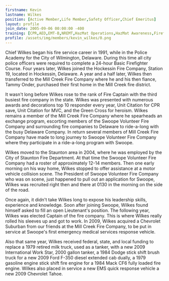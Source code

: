 ```yaml
---
firstname: Kevin
lastname: Wilkes
position: [Active Member,Life Member,Safety Officer,Chief Emeritus]
layout: profile
join_date: 2005-09-06 00:00:00 -400
training: [CPR,AED,EMT-B,NREMT,HazMat Operations,HazMat Awareness,Firefighter I,Firefighter II,Airport Rescue Firefighter,Evoc I,Evoc II,Evoc II,Evoc IV,Evoc V,Mayday,Basic Pump Operator,Driver Pump Operator,ITR Mod 2,Vehicle Extrication,Fire Officer I,Fire Officer II,Fire Officer III,Fire Instructor I,Fire Instructor II,Fire Inspector I,Fire Inspector II,ICS 300,ICS 400]
profile: /assets/img/members/kevin_wilkes/0.png
---
```

Chief Wilkes began his fire service career in 1991, while in the Police Academy for the City of Wilmington, Delaware. During this time all city police officers were required to complete a 24-hour Basic Firefighter Course. Four years later, Wilkes joined the Hockessin Fire Company, Station 19, located in Hockessin, Delaware. A year and a half later, Wilkes then transferred to the Mill Creek Fire Company where he and his then fiance, Tammy Onder, purchased their first home in the Mill Creek fire district.

It wasn't long before Wilkes rose to the rank of Fire Captain with the third busiest fire company in the state. Wilkes was presented with numerous awards and decorations top 10 responder every year, Unit Citation for CPR save, Unit Citation for MVC, and the Green Cross for heroism. Wilkes remains a member of the Mill Creek Fire Company where he spearheads an exchange program, escorting members of the Swoope Volunteer Fire Company and surrounding fire companies to Delaware to ride-a-long with the busy Delaware Company. In return several members of Mill Creek Fire Company have made to long journey to Swoope Volunteer Fire Company where they participate in a ride-a-long program with Swoope.

Wilkes moved to the Staunton area in 2004, where he was employed by the City of Staunton Fire Department. At that time the Swoope Volunteer Fire Company had a roster of approximately 12-14 members. Then one early morning on his way home, Wilkes stopped to offer assistance at a motor vehicle collision scene. The President of Swoope Volunteer Fire Company who was on scene, just happened to pull out an application for Swoope, Wilkes was recruited right then and there at 0130 in the morning on the side of the road.

Once again, it didn't take Wilkes long to expose his leadership skills, experience and knowledge. Soon after joining Swoope, Wilkes found himself asked to fill an open Lieutenant's position. The following year, Wilkes was elected Captain of the fire company. This is where Wilkes really rolled his sleeves up and got to work. In 2009, Wilkes acquired a Chevrolet Suburban from our friends at the Mill Creek Fire Company, to be put in service at Swoope's first emergency medical services response vehicle.

Also that same year, Wilkes received federal, state, and local funding to replace a 1979 retired milk truck, used as a tanker, with a new 2009 International Work Star, 2000 gallon tanker, a 1984 Dodge stick shift brush truck for a new 2009 Ford F-350 diesel extended cab dually, a 1979 gasoline engine stick shift fire engine for a 1984 Mack CF6 fully loaded fire engine. Wilkes also placed in service a new EMS quick response vehicle a new 2009 Chevrolet Tahoe.